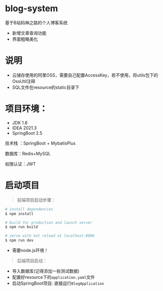 # blog-system
基于B站码神之路的个人博客系统
- 新增文章查询功能
- 界面粗略美化
# 说明
- 云储存使用的阿里OSS，需要自己配置AccessKey，若不使用，将utils包下的OssUtil注释
- SQL文件在resource的static目录下
# 项目环境：
- JDK 1.8
- IDEA 2021.3
- SpringBoot 2.5

技术栈 ：SpringBoot + MybatisPlus


数据库：Redis+MySQL


权限认证：JWT


# 启动项目
> 前端项目启动步骤：
```bash
# install dependencies
$ npm install

# build for production and launch server
$ npm run build

# serve with hot reload at localhost:8080
$ npm run dev
```
- 需要node.js环境！
> 后端项目启动：
- 导入数据库(记得添加一些测试数据)
- 配置好resource下的`application.yaml`文件
- 启动SpringBoot项目: 直接运行`BlogApplication`
